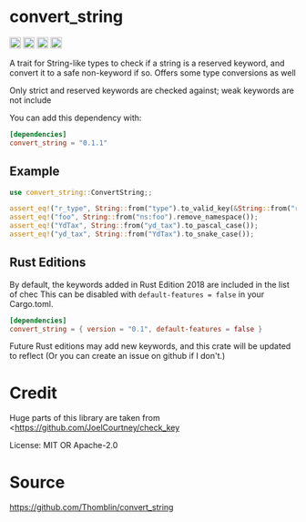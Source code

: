  # convert_string
 
[<img alt="github" src="https://img.shields.io/badge/github-thomblin/convert_string-8da0cb?style=for-the-badge&labelColor=555555&logo=github" height="20">](https://github.com/thomblin/convert_string)
[<img alt="crates.io" src="https://img.shields.io/crates/v/convert_string?style=for-the-badge&color=fc8d62&logo=rust" height="20">](https://crates.io/crates/convert_string)
[<img alt="docs.rs" src="https://img.shields.io/docsrs/convert_string?logo=docs.rs&labelColor=555555" height="20">](https://docs.rs/convert_string)
[<img alt="build status" src="https://img.shields.io/github/actions/workflow/status/Thomblin/convert_string/rust.yml?branch=main&style=for-the-badge" height="20">](https://github.com/thomblin/convert_string/actions?query=branch%3Amain)

 A trait for String-like types to check if a string is a reserved keyword,
 and convert it to a safe non-keyword if so. Offers some type conversions as well
 
 Only strict and reserved keywords are checked against; weak keywords are not include
 
 You can add this dependency with:
 
 ```toml
 [dependencies]
 convert_string = "0.1.1"
 ```
 
 ## Example
 
 ```rust
 use convert_string::ConvertString;;
 
 assert_eq!("r_type", String::from("type").to_valid_key(&String::from("r")));
 assert_eq!("foo", String::from("ns:foo").remove_namespace());
 assert_eq!("YdTax", String::from("yd_tax").to_pascal_case());
 assert_eq!("yd_tax", String::from("YdTax").to_snake_case());
 
 ```
 
 ## Rust Editions
 
 By default, the keywords added in Rust Edition 2018 are included in the list of chec
 This can be disabled with `default-features = false` in your Cargo.toml.
 
 ```toml
 [dependencies]
 convert_string = { version = "0.1", default-features = false }
 ```
 
 Future Rust editions may add new keywords, and this crate will be updated to reflect
 (Or you can create an issue on github if I don't.)
 
 # Credit
 
 Huge parts of this library are taken from <https://github.com/JoelCourtney/check_key
 
 License: MIT OR Apache-2.0
 
 # Source
 
 <https://github.com/Thomblin/convert_string>